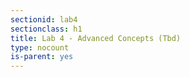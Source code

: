 ```yaml
---
sectionid: lab4
sectionclass: h1
title: Lab 4 - Advanced Concepts (Tbd)
type: nocount
is-parent: yes
---
```

